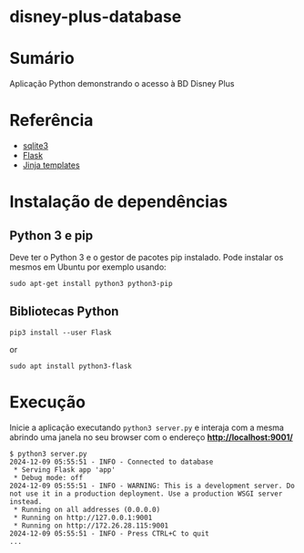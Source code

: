 # disney-plus-database

# Sumário

Aplicação Python demonstrando o acesso à BD Disney Plus

#  Referência

- [sqlite3](https://docs.python.org/3/library/sqlite3.html)
- [Flask](https://flask.palletsprojects.com/en/2.0.x/)
- [Jinja templates](https://jinja.palletsprojects.com/en/3.0.x/)


# Instalação de dependências

## Python 3 e pip 

Deve ter o Python 3 e o gestor de pacotes pip instalado. Pode
instalar os mesmos em Ubuntu por exemplo usando:

```
sudo apt-get install python3 python3-pip
```

## Bibliotecas Python

```
pip3 install --user Flask 
```

or

```
sudo apt install python3-flask
```

# Execução

Inicie a aplicação executando `python3 server.py` e interaja com a mesma
abrindo uma janela no seu browser  com o endereço [__http://localhost:9001/__](http://localhost:9001/) 

```
$ python3 server.py
2024-12-09 05:55:51 - INFO - Connected to database
 * Serving Flask app 'app'
 * Debug mode: off
2024-12-09 05:55:51 - INFO - WARNING: This is a development server. Do not use it in a production deployment. Use a production WSGI server instead.
 * Running on all addresses (0.0.0.0)
 * Running on http://127.0.0.1:9001
 * Running on http://172.26.28.115:9001
2024-12-09 05:55:51 - INFO - Press CTRL+C to quit
...
```



